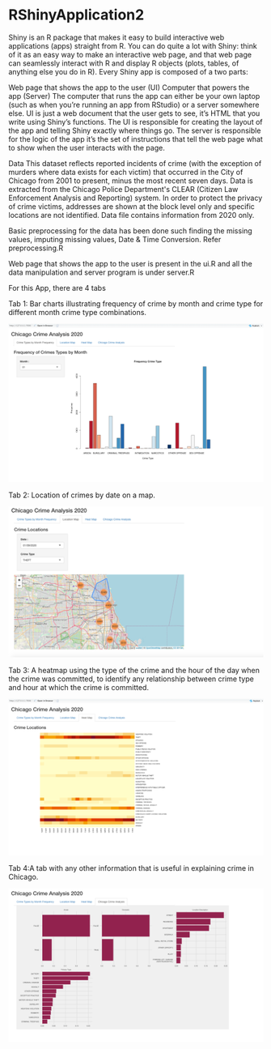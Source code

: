 # RShinyApplication2

Shiny is an R package that makes it easy to build interactive web applications (apps) straight from R. You can do quite a lot with Shiny: think of it as an easy way to make an interactive web page, and that web page can seamlessly interact with R and display R objects (plots, tables, of anything else you do in R). Every Shiny app is composed of a two parts:

Web page that shows the app to the user (UI)
Computer that powers the app (Server)
The computer that runs the app can either be your own laptop (such as when you’re running an app from RStudio) or a server somewhere else. UI is just a web document that the user gets to see, it’s HTML that you write using Shiny’s functions. The UI is responsible for creating the layout of the app and telling Shiny exactly where things go. The server is responsible for the logic of the app it’s the set of instructions that tell the web page what to show when the user interacts with the page.

Data
This dataset reflects reported incidents of crime (with the exception of murders where data exists for each victim) that occurred in the City of Chicago from 2001 to present, minus the most recent seven days. Data is extracted from the Chicago Police Department's CLEAR (Citizen Law Enforcement Analysis and Reporting) system. In order to protect the privacy of crime victims, addresses are shown at the block level only and specific locations are not identified. 
Data file contains information from 2020 only.

Basic preprocessing for the data has been done such finding the missing values, imputing missing values, Date & Time Conversion. Refer preprocessing.R

Web page that shows the app to the user is present in the ui.R and all the data manipulation and server program is under server.R

For this App, there are 4 tabs

Tab 1: Bar charts illustrating frequency of crime by month and crime type for different month crime type combinations.

![](Pictures/Tab1.png)

Tab 2: Location of crimes by date on a map.

![](Pictures/Tab2.png)

Tab 3: A heatmap using the type of the crime and the hour of the day when the crime was committed, to identify any relationship between crime type and hour at which the crime is committed.

![](Pictures/Tab3.png)

Tab 4:A tab with any other information that is useful in explaining crime in Chicago.

![](Pictures/Tab4.png)
